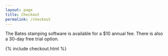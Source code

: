 ```yaml
---
layout: page
title: Checkout
permalink: /checkout
---
```


The Bates stamping software is available for a $10 annual fee. There is also a 30-day free trial option. 

{% include checkout.html %}  
